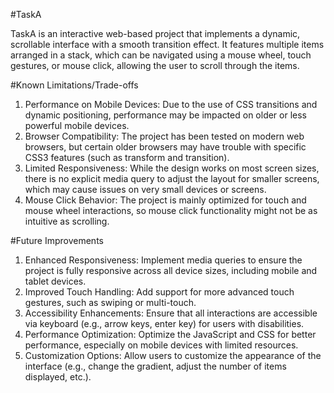 #TaskA



TaskA is an interactive web-based project that implements a dynamic, scrollable interface with a smooth transition effect. It features multiple items arranged in a stack, which can be navigated using a mouse wheel, touch gestures, or mouse click, allowing the user to scroll through the items.



#Known Limitations/Trade-offs



1. Performance on Mobile Devices:
Due to the use of CSS transitions and dynamic positioning, performance may be impacted on older or less powerful mobile devices.
2. Browser Compatibility:
The project has been tested on modern web browsers, but certain older browsers may have trouble with specific CSS3 features (such as transform and transition).
3. Limited Responsiveness:
While the design works on most screen sizes, there is no explicit media query to adjust the layout for smaller screens, which may cause issues on very small devices or screens.
4. Mouse Click Behavior:
The project is mainly optimized for touch and mouse wheel interactions, so mouse click functionality might not be as intuitive as scrolling.



#Future Improvements



1. Enhanced Responsiveness:
Implement media queries to ensure the project is fully responsive across all device sizes, including mobile and tablet devices.
2. Improved Touch Handling:
Add support for more advanced touch gestures, such as swiping or multi-touch.
3. Accessibility Enhancements:
Ensure that all interactions are accessible via keyboard (e.g., arrow keys, enter key) for users with disabilities.
4. Performance Optimization:
Optimize the JavaScript and CSS for better performance, especially on mobile devices with limited resources.
5. Customization Options:
Allow users to customize the appearance of the interface (e.g., change the gradient, adjust the number of items displayed, etc.).
